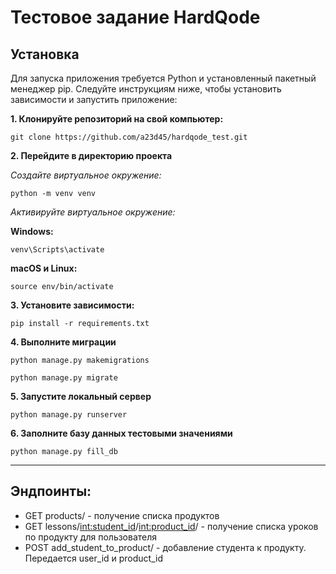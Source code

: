# Тестовое задание HardQode

## Установка
Для запуска приложения требуется Python и установленный пакетный менеджер pip. Следуйте инструкциям ниже, чтобы установить зависимости и запустить приложение:

**1. Клонируйте репозиторий на свой компьютер:**
```
git clone https://github.com/a23d45/hardqode_test.git
```
**2. Перейдите в директорию проекта**

*Создайте виртуальное окружение:*
```
python -m venv venv
```
*Активируйте виртуальное окружение:*

**Windows:**
```
venv\Scripts\activate
```
**macOS и Linux:**
```
source env/bin/activate
```
**3. Установите зависимости:**
```
pip install -r requirements.txt
```
**4. Выполните миграции**
```
python manage.py makemigrations

python manage.py migrate
```
**5. Запустите локальный сервер**
```
python manage.py runserver
```
**6. Заполните базу данных тестовыми значениями**
```
python manage.py fill_db
```
___
## Эндпоинты:
+ GET products/ - получение списка продуктов
+ GET lessons/<int:student_id>/<int:product_id>/ - получение списка уроков по продукту для пользователя
+ POST add_student_to_product/ - добавление студента к продукту. Передается user_id и product_id
